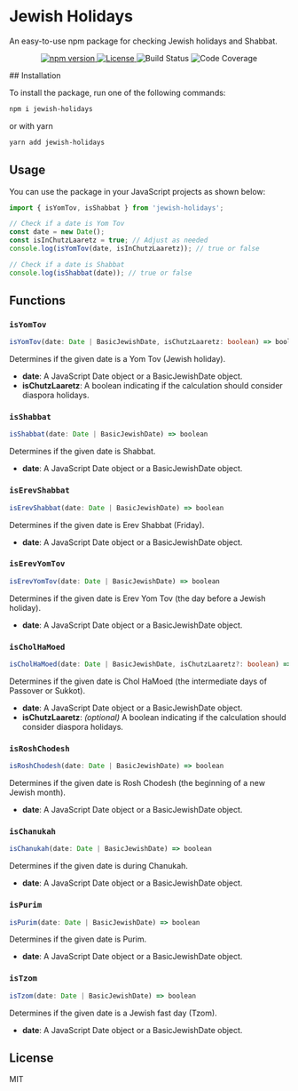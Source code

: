 # Jewish Holidays

An easy-to-use npm package for checking Jewish holidays and Shabbat.

<p align="center">
  <a href="https://www.npmjs.com/package/jewish-holidays">
    <img src="https://img.shields.io/npm/v/jewish-holidays.svg" alt="npm version" />
  </a>
  <a href="https://github.com/Shmulik-Kravitz/jewish-holidays/blob/master/LICENSE">
    <img src="https://img.shields.io/badge/license-MIT-blue.svg" alt="License" />
  </a>
  <img src="https://github.com/Shmulik-Kravitz/jewish-holidays/actions/workflows/main.yml/badge.svg" alt="Build Status" />
  <img src="https://img.shields.io/badge/Code%20Coverage-100%25-success?style=flat" alt="Code Coverage" />
</p>
## Installation

To install the package, run one of the following commands:

```bash
npm i jewish-holidays
```
or with yarn
```bash
yarn add jewish-holidays
```

## Usage

You can use the package in your JavaScript projects as shown below:

```javascript
import { isYomTov, isShabbat } from 'jewish-holidays';

// Check if a date is Yom Tov
const date = new Date();
const isInChutzLaaretz = true; // Adjust as needed
console.log(isYomTov(date, isInChutzLaaretz)); // true or false

// Check if a date is Shabbat
console.log(isShabbat(date)); // true or false
```

## Functions

### `isYomTov`

```typescript
isYomTov(date: Date | BasicJewishDate, isChutzLaaretz: boolean) => boolean
```

Determines if the given date is a Yom Tov (Jewish holiday).

- **date**: A JavaScript Date object or a BasicJewishDate object.
- **isChutzLaaretz**: A boolean indicating if the calculation should consider diaspora holidays.

### `isShabbat`

```typescript
isShabbat(date: Date | BasicJewishDate) => boolean
```

Determines if the given date is Shabbat.

- **date**: A JavaScript Date object or a BasicJewishDate object.



### `isErevShabbat`

```typescript
isErevShabbat(date: Date | BasicJewishDate) => boolean
```

Determines if the given date is Erev Shabbat (Friday).

- **date**: A JavaScript Date object or a BasicJewishDate object.

### `isErevYomTov`

```typescript
isErevYomTov(date: Date | BasicJewishDate) => boolean
```

Determines if the given date is Erev Yom Tov (the day before a Jewish holiday).

- **date**: A JavaScript Date object or a BasicJewishDate object.

### `isCholHaMoed`

```typescript
isCholHaMoed(date: Date | BasicJewishDate, isChutzLaaretz?: boolean) => boolean
```

Determines if the given date is Chol HaMoed (the intermediate days of Passover or Sukkot).

- **date**: A JavaScript Date object or a BasicJewishDate object.
- **isChutzLaaretz**: *(optional)* A boolean indicating if the calculation should consider diaspora holidays.

### `isRoshChodesh`

```typescript
isRoshChodesh(date: Date | BasicJewishDate) => boolean
```

Determines if the given date is Rosh Chodesh (the beginning of a new Jewish month).

- **date**: A JavaScript Date object or a BasicJewishDate object.

### `isChanukah`

```typescript
isChanukah(date: Date | BasicJewishDate) => boolean
```

Determines if the given date is during Chanukah.

- **date**: A JavaScript Date object or a BasicJewishDate object.

### `isPurim`

```typescript
isPurim(date: Date | BasicJewishDate) => boolean
```

Determines if the given date is Purim.

- **date**: A JavaScript Date object or a BasicJewishDate object.

### `isTzom`

```typescript
isTzom(date: Date | BasicJewishDate) => boolean
```

Determines if the given date is a Jewish fast day (Tzom).

- **date**: A JavaScript Date object or a BasicJewishDate object.



## License

MIT
